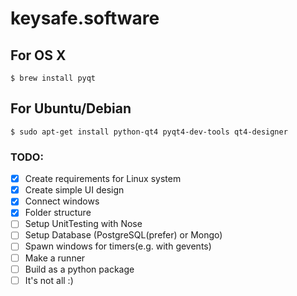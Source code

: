 # keysafe.software

## For OS X

```
$ brew install pyqt
```

## For Ubuntu/Debian

```
$ sudo apt-get install python-qt4 pyqt4-dev-tools qt4-designer
```

### TODO:

- [X] Create requirements for Linux system
- [x] Create simple UI design
- [x] Connect windows
- [x] Folder structure
- [ ] Setup UnitTesting with Nose
- [ ] Setup Database (PostgreSQL(prefer) or Mongo)
- [ ] Spawn windows for timers(e.g. with gevents)
- [ ] Make a runner
- [ ] Build as a python package
- [ ] It's not all :)

